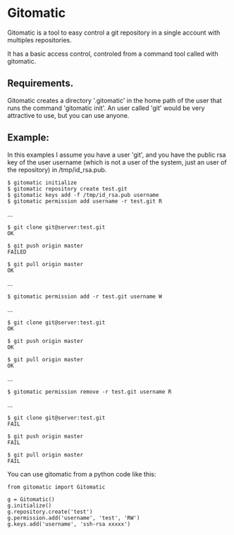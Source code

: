 # Gitomatic

Gitomatic is a tool to easy control a git repository in a single account with multiples repositories.

It has a basic access control, controled from a command tool called with gitomatic.


## Requirements.

Gitomatic creates a directory '.gitomatic' in the home path of the user that runs the command 'gitomatic init'. An user called 'git' would be very attractive to use, but you can use anyone.


## Example:

In this examples I assume you have a user 'git', and you have the public rsa key of the user username (which is not a user of the system, just an user of the repository) in /tmp/id_rsa.pub.


    $ gitomatic initialize
    $ gitomatic repository create test.git
    $ gitomatic keys add -f /tmp/id_rsa.pub username
    $ gitomatic permission add username -r test.git R

...

    $ git clone git@server:test.git
    OK

    $ git push origin master
    FAILED

    $ git pull origin master
    OK

...

    $ gitomatic permission add -r test.git username W

...

    $ git clone git@server:test.git
    OK

    $ git push origin master
    OK

    $ git pull origin master
    OK

...

    $ gitomatic permission remove -r test.git username R

...

    $ git clone git@server:test.git
    FAIL

    $ git push origin master
    FAIL

    $ git pull origin master
    FAIL

You can use gitomatic from a python code like this:

    from gitomatic import Gitomatic
    
    g = Gitomatic()
    g.initialize()
    g.repository.create('test')
    g.permission.add('username', 'test', 'RW')
    g.keys.add('username', 'ssh-rsa xxxxx')
